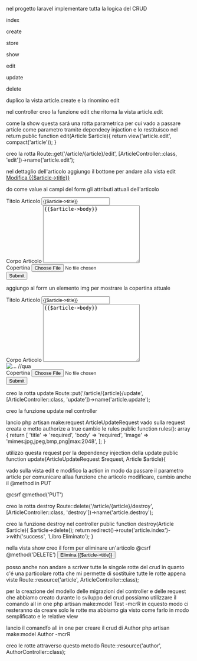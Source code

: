 nel progetto laravel implementare tutta la logica del CRUD

index

create

store

show

edit

update

delete



duplico la vista article.create e la rinomino edit

nel controller creo la funzione edit che ritorna la vista article.edit

come la show questa sará una rotta parametrica per cui vado a passare article come parametro tramite dependecy injaction e lo restituisco nel return
    public function edit(Article $article){
        return view('article.edit', compact('article'));
    }

creo la rotta
    Route::get('/article/{article}/edit', [ArticleController::class, 'edit'])->name('article.edit');

nel dettaglio dell'articolo aggiungo il bottone per andare alla vista edit
    <a href="{{route('article.edit', ['article' => $article['id']])}}" class="btn btn-primary">Modifica {{$article->title}}</a>

do come value ai campi del form gli attributi attuali dell'articolo
    <div class="mb-3">
        <label for="title" class="form-label">Titolo Articolo</label>
        <input type="text" value="{{$article->title}}" class="form-control" name="title">
    </div>
    <div class="mb-3">
        <label for="body" class="form-label">Corpo Articolo</label>
        <textarea name="body" id="" cols="30" rows="10">{{$article->body}}</textarea>
    </div>
    <div class="mb-3">
        <label for="image" class="form-label">Copertina</label>
        <input type="file" class="form-control" name="image">
    </div>
    <button type="submit" class="btn btn-primary">Submit</button>

aggiungo al form un elemento img per mostrare la copertina attuale
    <div class="mb-3">
        <label for="title" class="form-label">Titolo Articolo</label>
        <input type="text" value="{{$article->title}}" class="form-control" name="title">
    </div>
    <div class="mb-3">
        <label for="body" class="form-label">Corpo Articolo</label>
        <textarea name="body" id="" cols="30" rows="10">{{$article->body}}</textarea>
    </div>
    <img src="{{Storage::url($article->image)}}" class="card-img-top" alt="..."> //qua
    <div class="mb-3">
        <label for="image" class="form-label">Copertina</label>
        <input type="file" class="form-control" name="image">
    </div>
    <button type="submit" class="btn btn-primary">Submit</button>

creo la  rotta update
    Route::put('/article/{article}/update', [ArticleController::class, 'update'])->name('article.update');

creo la funzione update nel controller

lancio php artisan make:request ArticleUpdateRequest
vado sulla request creata e metto authorize a true
cambio le rules
    public function rules(): array
    {
        return [
            'title' => 'required',
            'body' => 'required',
            'image' => 'mimes:jpg,jpeg,bmp,png|max:2048',
        ];
    }

utilizzo questa request per la dependency injection della update
    public function update(ArticleUpdateRequest $request, Article $article){

vado sulla vista edit e modifico la action in modo da passare il parametro article per comunicare allaa funzione che articolo modificare, cambio anche il @method in PUT
    <form action="{{route('article.update',$article)}}" method="POST" enctype="multipart/form-data">
            @csrf
            @method('PUT')

creo la rotta destroy
    Route::delete('/article/{article}/destroy', [ArticleController::class, 'destroy'])->name('article.destroy');

creo la funzione destroy nel controller
    public function destroy(Article $article){
        $article->delete();
        return redirect()->route('article.index')->with('success', 'Libro Eliminato');
    }

nella vista show creo il form per eliminare un'articolo
    <form action="{{route('article.destroy',$article)}}" method="POST">
        @csrf
        @method('DELETE')
        <button class="text-danger" type="submit">Elimina {{$article->title}}</button>
    </form>

posso anche non andare a scriver tutte le singole rotte del crud in quanto c'é una particolare rotta che mi permette di sostituire tutte le rotte appena viste
    Route::resource('article', ArticleController::class);


per la creazione del modello delle migrazioni del controller e delle request che abbiamo creato durante lo sviluppo del crud possiamo utilizzare il comando all in one
    php artisan make:model Test -mcrR
in cquesto modo ci resteranno da creare solo le rotte ma abbiamo gia visto come farlo in modo semplificato e le relative view

lancio il comandfo all in one per creare il crud di Author
    php artisan make:model Author -mcrR

creo le rotte attraverso questo metodo
    Route::resource('author', AuthorController::class);